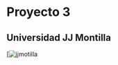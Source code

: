 # Proyecto 3

## Universidad JJ Montilla

[![jjmotilla](https://www.google.com/imgres?imgurl=https%3A%2F%2Flh3.googleusercontent.com%2FK7XVUybcOVBr-S2SsP36CvuxmISqyDVenvIOxMuWFm6vrLSd9N1k5oXQf8syd0HZvwJT%3Ds180&imgrefurl=https%3A%2F%2Fwww.apkturbo.com%2Fapps%2Fintranetuptp%2Fcom.intranet.knrvicacuftxtcmew%2F&tbnid=UYLvZaAUbytw2M&vet=12ahUKEwji2tWbu7PtAhWFylkKHeOkCB8QMygcegUIARDSAQ..i&docid=k1O6fdmFOOrJQM&w=180&h=180&itg=1&q=jj%20montilla&ved=2ahUKEwji2tWbu7PtAhWFylkKHeOkCB8QMygcegUIARDSAQ.jpg "logo universidad")
